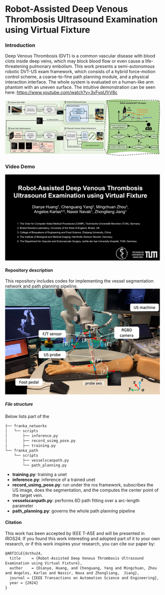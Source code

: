 <!--
 * @Author: Dianye Huang
 * @Date: 2024-01-04 17:32:28
 * @LastEditors: Dianye dianye.huang@tum.de
 * @LastEditTime: 2024-01-04 19:04:08
 * @Description: 
-->

# Robot-Assisted Deep Venous Thrombosis Ultrasound Examination using Virtual Fixture

### Introduction
Deep Venous Thrombosis (DVT) is a common vascular disease with blood clots inside deep veins, which may block blood flow or even cause a life-threatening pulmonary embolism. This work presents a semi-autonomous robotic DVT-US exam framework, which consists of a hybrid force-motion control scheme, a coarse-to-fine path planning module, and a physical interaction interface. The whole system is evaluated on a human-like arm phantom with an uneven surface. The intuitive demonstration can be seen here: https://www.youtube.com/watch?v=3xFyqU1rV8c

![workflow](./asset/fig-workflow.jpg)

### Video Demo
[![video demo](./asset/tase-cover.png)](https://www.youtube.com/watch?v=3xFyqU1rV8c)

#### Repository description
This repository includes codes for implementing the vessel segmentation network and path planning pipeline. 
![experiment setup](./asset/fig_experiemt_setup.jpg)

##### File structure
Below lists part of the 
```
├── franka_networks
│   └── scripts
│       ├── inference.py
│       ├── record_usimg_pose.py
│       ├── training.py
└── franka_path
    └── scripts
        ├── vesselscanpath.py
        └── path_planning.py
```
- **training.py**: training a unet
- **inference.py**: inference of a trained unet
- **record_usimg_pose.py**: run under the ros framework, subscribes the US image, does the segmentation, and the computes the center point of the target vein.
- **vesselscanpath.py**: performs 6D path fitting over a arc-length parameter
- **path_planning.py**: governs the whole path planning pipeline

#### Citation
This work has been accepted by IEEE T-ASE and will be presented in IROS24. If you found this work interesting and adopted part of it to your own research, or if this work inspires your research, you can cite our paper by:
```
@ARTICLE{dvthu24,
  title     = {Robot-Assisted Deep Venous Thrombosis Ultrasound Examination using Virtual Fixture},
  author    = {Dianye, Huang, and Chenguang, Yang and Mingchuan, Zhou and Angelos, Karlas and Nassir, Nava and Zhongliang,  Jiang},
  journal = {IEEE Transactions on Automation Science and Engineering},
  year = {2024}
}
```
